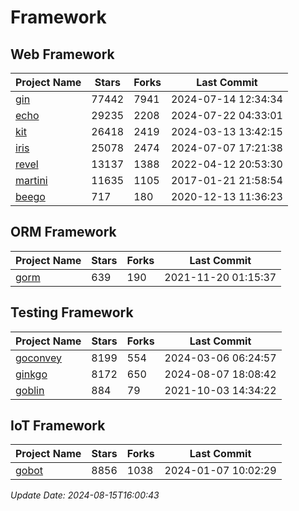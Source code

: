 # Framework

## Web Framework
| Project Name | Stars | Forks | Last Commit |
| ------------ | ----- | ----- | ----------- |
| [gin](https://github.com/gin-gonic/gin) | 77442 | 7941 | 2024-07-14 12:34:34 |
| [echo](https://github.com/labstack/echo) | 29235 | 2208 | 2024-07-22 04:33:01 |
| [kit](https://github.com/go-kit/kit) | 26418 | 2419 | 2024-03-13 13:42:15 |
| [iris](https://github.com/kataras/iris) | 25078 | 2474 | 2024-07-07 17:21:38 |
| [revel](https://github.com/revel/revel) | 13137 | 1388 | 2022-04-12 20:53:30 |
| [martini](https://github.com/go-martini/martini) | 11635 | 1105 | 2017-01-21 21:58:54 |
| [beego](https://github.com/astaxie/beego) | 717 | 180 | 2020-12-13 11:36:23 |

## ORM Framework
| Project Name | Stars | Forks | Last Commit |
| ------------ | ----- | ----- | ----------- |
| [gorm](https://github.com/jinzhu/gorm) | 639 | 190 | 2021-11-20 01:15:37 |

## Testing Framework
| Project Name | Stars | Forks | Last Commit |
| ------------ | ----- | ----- | ----------- |
| [goconvey](https://github.com/smartystreets/goconvey) | 8199 | 554 | 2024-03-06 06:24:57 |
| [ginkgo](https://github.com/onsi/ginkgo) | 8172 | 650 | 2024-08-07 18:08:42 |
| [goblin](https://github.com/franela/goblin) | 884 | 79 | 2021-10-03 14:34:22 |

## IoT Framework
| Project Name | Stars | Forks | Last Commit |
| ------------ | ----- | ----- | ----------- |
| [gobot](https://github.com/hybridgroup/gobot) | 8856 | 1038 | 2024-01-07 10:02:29 |

*Update Date: 2024-08-15T16:00:43*